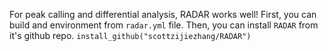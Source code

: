 
For peak calling and differential analysis, RADAR works well! First, you can build and environment from `radar.yml` file. Then, you can install `RADAR` from it's github repo.
`install_github("scottzijiezhang/RADAR")`

